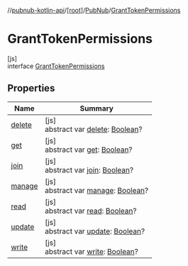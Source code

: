 //[pubnub-kotlin-api](../../../../index.md)/[[root]](../../index.md)/[PubNub](../index.md)/[GrantTokenPermissions](index.md)

# GrantTokenPermissions

[js]\
interface [GrantTokenPermissions](index.md)

## Properties

| Name | Summary |
|---|---|
| [delete](delete.md) | [js]<br>abstract var [delete](delete.md): [Boolean](https://kotlinlang.org/api/latest/jvm/stdlib/kotlin/-boolean/index.html)? |
| [get](get.md) | [js]<br>abstract var [get](get.md): [Boolean](https://kotlinlang.org/api/latest/jvm/stdlib/kotlin/-boolean/index.html)? |
| [join](join.md) | [js]<br>abstract var [join](join.md): [Boolean](https://kotlinlang.org/api/latest/jvm/stdlib/kotlin/-boolean/index.html)? |
| [manage](manage.md) | [js]<br>abstract var [manage](manage.md): [Boolean](https://kotlinlang.org/api/latest/jvm/stdlib/kotlin/-boolean/index.html)? |
| [read](read.md) | [js]<br>abstract var [read](read.md): [Boolean](https://kotlinlang.org/api/latest/jvm/stdlib/kotlin/-boolean/index.html)? |
| [update](update.md) | [js]<br>abstract var [update](update.md): [Boolean](https://kotlinlang.org/api/latest/jvm/stdlib/kotlin/-boolean/index.html)? |
| [write](write.md) | [js]<br>abstract var [write](write.md): [Boolean](https://kotlinlang.org/api/latest/jvm/stdlib/kotlin/-boolean/index.html)? |
